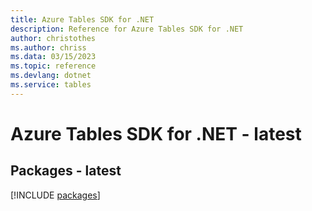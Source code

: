 ```yaml
---
title: Azure Tables SDK for .NET
description: Reference for Azure Tables SDK for .NET
author: christothes
ms.author: chriss
ms.data: 03/15/2023
ms.topic: reference
ms.devlang: dotnet
ms.service: tables
---
```

# Azure Tables SDK for .NET - latest
## Packages - latest
[!INCLUDE [packages](tables-index.md)]